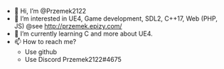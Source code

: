 - 👋 Hi, I’m @Przemek2122
- 👀 I’m interested in UE4, Game development, SDL2, C++17, Web (PHP, JS) @see http://przemek.epizy.com/
- 🌱 I’m currently learning C and more about UE4.
- 📫 How to reach me?
  - Use github
  - Use Discord Przemek2122#4675

<!---
Przemek2122/Przemek2122 is a ✨ special ✨ repository because its `README.md` (this file) appears on your GitHub profile.
You can click the Preview link to take a look at your changes.
--->
